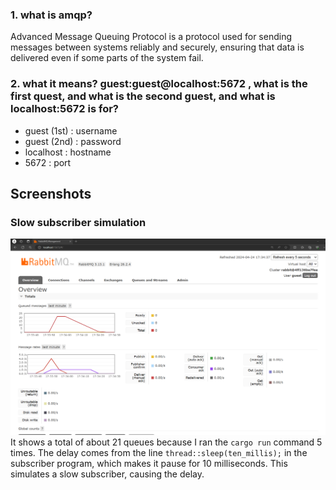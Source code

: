 ### 1. what is amqp?
Advanced Message Queuing Protocol is a protocol used for sending messages between systems reliably and securely, ensuring that data is delivered even if some parts of the system fail.

### 2. what it means? guest:guest@localhost:5672 , what is the first quest, and what is the second guest, and what is localhost:5672 is for? 
- guest (1st) : username
- guest (2nd) : password
- localhost : hostname
- 5672 : port

## Screenshots
### Slow subscriber simulation
![Slow subscriber simulation](assets/image1.png)
It shows a total of about 21 queues because I ran the `cargo run` command 5 times. The delay comes from the line `thread::sleep(ten_millis);` in the subscriber program, which makes it pause for 10 milliseconds. This simulates a slow subscriber, causing the delay.